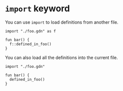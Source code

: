 # `import` keyword

You can use `import` to load definitions from another file.

```
import "./foo.gdn" as f

fun bar() {
  f::defined_in_foo()
}
```

You can also load all the definitions into the current file.

```
import "./foo.gdn"

fun bar() {
  defined_in_foo()
}
```
